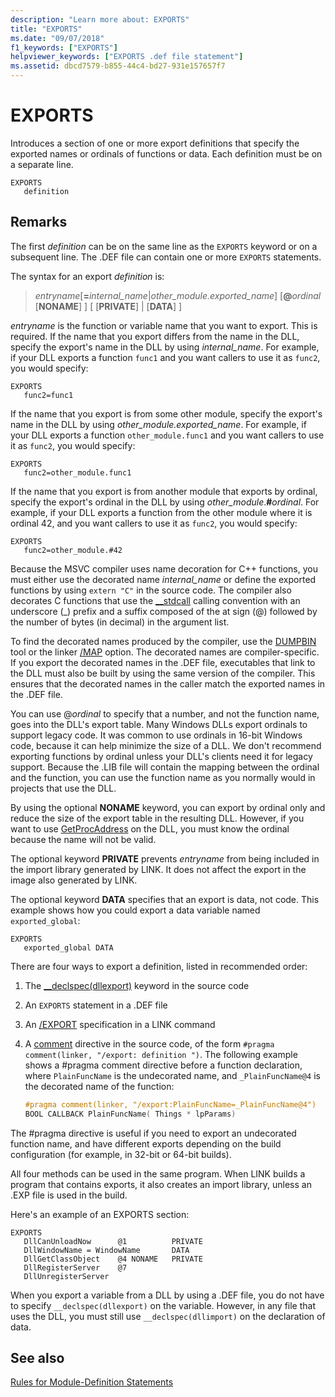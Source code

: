 ```yaml
---
description: "Learn more about: EXPORTS"
title: "EXPORTS"
ms.date: "09/07/2018"
f1_keywords: ["EXPORTS"]
helpviewer_keywords: ["EXPORTS .def file statement"]
ms.assetid: dbcd7579-b855-44c4-bd27-931e157657f7
---
```

# EXPORTS

Introduces a section of one or more export definitions that specify the exported names or ordinals of functions or data. Each definition must be on a separate line.

```DEF
EXPORTS
   definition
```

## Remarks

The first *definition* can be on the same line as the `EXPORTS` keyword or on a subsequent line. The .DEF file can contain one or more `EXPORTS` statements.

The syntax for an export *definition* is:

> *entryname*\[__=__*internal_name*|*other_module.exported_name*] \[**\@**_ordinal_ \[**NONAME**] ] \[ \[**PRIVATE**] | \[**DATA**] ]

*entryname* is the function or variable name that you want to export. This is required. If the name that you export differs from the name in the DLL, specify the export's name in the DLL by using *internal_name*. For example, if your DLL exports a function `func1` and you want callers to use it as `func2`, you would specify:

```DEF
EXPORTS
   func2=func1
```

If the name that you export is from some other module, specify the export's name in the DLL by using *other_module.exported_name*. For example, if your DLL exports a function `other_module.func1` and you want callers to use it as `func2`, you would specify:

```DEF
EXPORTS
   func2=other_module.func1
```

If the name that you export is from another module that exports by ordinal, specify the export's ordinal in the DLL by using *other_module*.__#__*ordinal*. For example, if your DLL exports a function from the other module where it is ordinal 42, and you want callers to use it as `func2`, you would specify:

```DEF
EXPORTS
   func2=other_module.#42
```

Because the MSVC compiler uses name decoration for C++ functions, you must either use the decorated name *internal_name* or define the exported functions by using `extern "C"` in the source code. The compiler also decorates C functions that use the [__stdcall](../../cpp/stdcall.md) calling convention with an underscore (\_) prefix and a suffix composed of the at sign (\@) followed by the number of bytes (in decimal) in the argument list.

To find the decorated names produced by the compiler, use the [DUMPBIN](dumpbin-reference.md) tool or the linker [/MAP](map-generate-mapfile.md) option. The decorated names are compiler-specific. If you export the decorated names in the .DEF file, executables that link to the DLL must also be built by using the same version of the compiler. This ensures that the decorated names in the caller match the exported names in the .DEF file.

You can use \@*ordinal* to specify that a number, and not the function name, goes into the DLL's export table. Many Windows DLLs export ordinals to support legacy code. It was common to use ordinals in 16-bit Windows code, because it can help minimize the size of a DLL. We don't recommend exporting functions by ordinal unless your DLL's clients need it for legacy support. Because the .LIB file will contain the mapping between the ordinal and the function, you can use the function name as you normally would in projects that use the DLL.

By using the optional **NONAME** keyword, you can export by ordinal only and reduce the size of the export table in the resulting DLL. However, if you want to use [GetProcAddress](/windows/win32/api/libloaderapi/nf-libloaderapi-getprocaddress) on the DLL, you must know the ordinal because the name will not be valid.

The optional keyword **PRIVATE** prevents *entryname* from being included in the import library generated by LINK. It does not affect the export in the image also generated by LINK.

The optional keyword **DATA** specifies that an export is data, not code. This example shows how you could export a data variable named `exported_global`:

```DEF
EXPORTS
   exported_global DATA
```

There are four ways to export a definition, listed in recommended order:

1. The [__declspec(dllexport)](../../cpp/dllexport-dllimport.md) keyword in the source code

1. An `EXPORTS` statement in a .DEF file

1. An [/EXPORT](export-exports-a-function.md) specification in a LINK command

1. A [comment](../../preprocessor/comment-c-cpp.md) directive in the source code, of the form `#pragma comment(linker, "/export: definition ")`. The following example shows a #pragma comment directive before a function declaration, where `PlainFuncName` is the undecorated name, and `_PlainFuncName@4` is the decorated name of the function:

    ```cpp
    #pragma comment(linker, "/export:PlainFuncName=_PlainFuncName@4")
    BOOL CALLBACK PlainFuncName( Things * lpParams)
    ```

The #pragma directive is useful if you need to export an undecorated function name, and have different exports depending on the build configuration (for example, in 32-bit or 64-bit builds).

All four methods can be used in the same program. When LINK builds a program that contains exports, it also creates an import library, unless an .EXP file is used in the build.

Here's an example of an EXPORTS section:

```DEF
EXPORTS
   DllCanUnloadNow      @1          PRIVATE
   DllWindowName = WindowName       DATA
   DllGetClassObject    @4 NONAME   PRIVATE
   DllRegisterServer    @7
   DllUnregisterServer
```

When you export a variable from a DLL by using a .DEF file, you do not have to specify `__declspec(dllexport)` on the variable. However, in any file that uses the DLL, you must still use `__declspec(dllimport)` on the declaration of data.

## See also

[Rules for Module-Definition Statements](rules-for-module-definition-statements.md)
